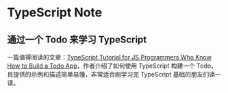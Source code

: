 # TypeScript Note

## 通过一个 Todo 来学习 TypeScript

一篇值得阅读的文章：[TypeScript Tutorial for JS Programmers Who Know How to Build a Todo App](https://ts.chibicode.com/todo/)，作者介绍了如何使用 TypeScript 构建一个 Todo，且提供的示例和描述简单易懂，非常适合刚学习完 TypeScript 基础的朋友们读一读。
